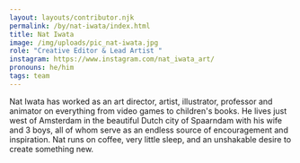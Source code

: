 ```yaml
---
layout: layouts/contributor.njk
permalink: /by/nat-iwata/index.html
title: Nat Iwata
image: /img/uploads/pic_nat-iwata.jpg
role: "Creative Editor & Lead Artist "
instagram: https://www.instagram.com/nat_iwata_art/
pronouns: he/him
tags: team
---
```

Nat Iwata has worked as an art director, artist, illustrator, professor and animator on everything from video games to children's books. He lives just west of Amsterdam in the beautiful Dutch city of Spaarndam with his wife and 3 boys, all of whom serve as an endless source of encouragement and inspiration. Nat runs on coffee, very little sleep, and an unshakable desire to create something new.